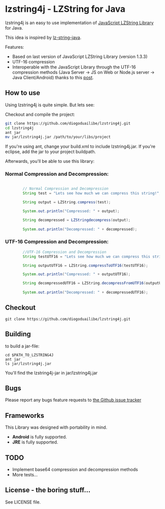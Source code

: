 # lzstring4j - LZString for Java

lzstring4j is an easy to use implementation of [JavaScript LZString Library](https://github.com/pieroxy/lz-string) for Java.

This idea is inspired by [lz-string-java](https://github.com/ownaginatious/lz-string-java).

Features:

 * Based on last version of JavaScript LZString Library (version 1.3.3) 
 * UTF-16 compression
 * Interoperable with the JavaScript Library through the UTF-16 compression methods (Java Server -> JS on Web or Node.js server -> Java Client/Android) 
 	thanks to this [post](http://www.productiverage.com/javascript-compression-putting-my-json-search-indexes-on-a-diet).

## How to use

Using lzstring4j is quite simple. But lets see:

Checkout and compile the project:

``` bash
git clone https://github.com/diogoduailibe/lzstring4j.git
cd lzstring4j
ant jar
mv jar/lzstring4j.jar /path/to/your/libs/project
```

If you're using ant, change your build.xml to include lzstring4j.jar. If you're eclipse, add the jar to your project buildpath.

Afterwards, you'll be able to use this library: 

### Normal Compression and Decompression:

``` java
	
	    // Normal Compression and Decompression
		String test = "Lets see how much we can compress this string!";

		String output = LZString.compress(test);

		System.out.println("Compressed: " + output);

		String decompressed = LZStringdecompress(output);
		
		System.out.println("Decompressed: " + decompressed);
```

### UTF-16 Compression and Decompression:

``` java		
		//UTF-16 Compression and Decompression 
		String testUTF16 = "Lets see how much we can compress this string!";

		String outputUTF16 = LZString.compressToUTF16(testUTF16);

		System.out.println("Compressed: " + outputUTF16);

		String decompressedUTF16 = LZString.decompressFromUTF16(outputUTF16);
		
		System.out.println("Decompressed: " + decompressedUTF16);
```

 
## Checkout

	git clone https://github.com/diogoduailibe/lzstring4j.git

## Building

to build a jar-file:

	cd $PATH_TO_LZSTRING4J
	ant jar
	ls jar/lzstring4j.jar

You'll find the lzstring4j-jar in jar/lzstring4j.jar 

## Bugs

Please report any bugs feature requests to [the Github issue tracker](https://github.com/diogoduailibe/lzstring4j/issues)

## Frameworks

This Library was designed with portability in mind.

* __Android__ is fully supported.
* __JRE__ is fully supported.


## TODO

* Implement base64 compression and decompression methods
* More tests...

## License - the boring stuff...

See LICENSE file.

